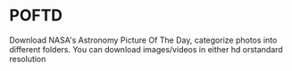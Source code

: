 # POFTD
Download NASA's Astronomy Picture Of The Day, categorize photos into different folders.
You can download images/videos in either hd orstandard resolution
